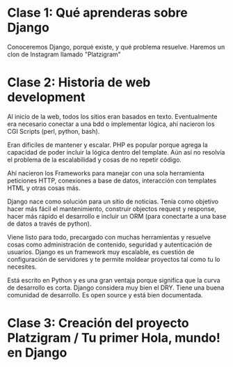 # Clase 1: Qué aprenderas sobre Django

Conoceremos Django, porqué existe, y qué problema resuelve. Haremos un clon de Instagram llamado "Platzigram"

# Clase 2: Historia de web development

Al inicio de la web, todos los sitios eran basados en texto. Eventualmente era necesario conectar a una bdd o implementar lógica, ahí nacieron los CGI Scripts (perl, python, bash).

Eran díficiles de mantener y escalar. PHP es popular porque agrega la capacidad de poder incluir la lógica dentro del template. Aún así no resolvía el problema de la escalabilidad y cosas de no repetir código.

Ahí nacieron los Frameworks para manejar con una sola herramienta peticiones HTTP, conexiones a base de datos, interacción con templates HTML y otras cosas más.

Django nace como solución para un sitio de noticias. Tenía como objetivo hacer más fácil el mantenimiento, construir objectos request y response, hacer más rápido el desarrollo e incluir un ORM (para conectarte a una base de datos a través de python).

Viene listo para todo, precargado con muchas herramientas y resuelve cosas como administración de contenido, seguridad y autenticación de usuarios. Django es un framework muy escalable, es cuestión de configuración de servidores y te permite moldear proyectos tal como tu lo necesites.

Está escrito en Python y es una gran ventaja porque significa que la curva de desarrollo es corta. Django considera muy bien el DRY. Tiene una buena comunidad de desarrollo. Es open source y está bien documentada.

# Clase 3: Creación del proyecto Platzigram / Tu primer Hola, mundo! en Django

